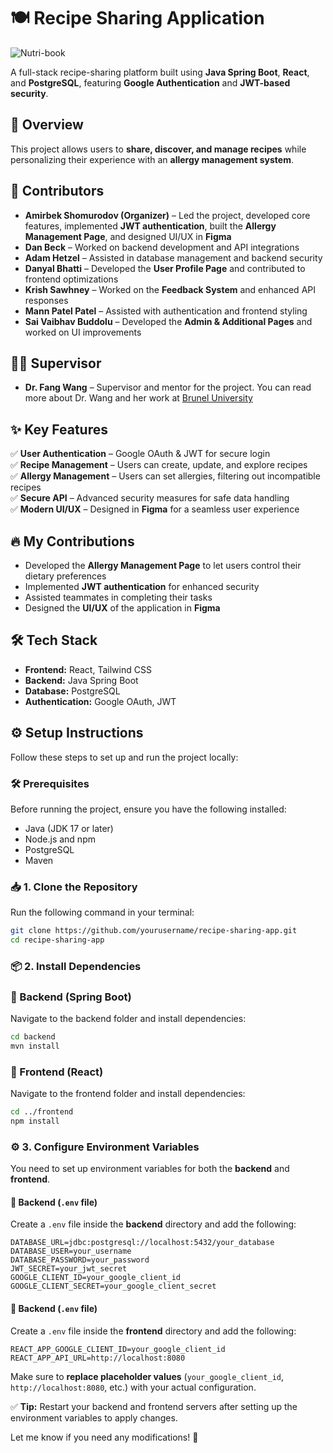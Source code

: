 # 🍽️ Recipe Sharing Application  

![Nutri-book](https://amirbekshomurodov.me/static/5ea2e3d47e4d5ef3090c9dbfa2aad53d/b897f/nutribook.webp)

A full-stack recipe-sharing platform built using **Java Spring Boot**, **React**, and **PostgreSQL**, featuring **Google Authentication** and **JWT-based security**.  

## 🚀 Overview  
This project allows users to **share, discover, and manage recipes** while personalizing their experience with an **allergy management system**.  

## 👥 Contributors  

- **Amirbek Shomurodov (Organizer)** – Led the project, developed core features, implemented **JWT authentication**, built the **Allergy Management Page**, and designed UI/UX in **Figma**  
- **Dan Beck** – Worked on backend development and API integrations  
- **Adam Hetzel** – Assisted in database management and backend security  
- **Danyal Bhatti** – Developed the **User Profile Page** and contributed to frontend optimizations  
- **Krish Sawhney** – Worked on the **Feedback System** and enhanced API responses  
- **Mann Patel Patel** – Assisted with authentication and frontend styling  
- **Sai Vaibhav Buddolu** – Developed the **Admin & Additional Pages** and worked on UI improvements  

## 👩‍🏫 Supervisor  
- **Dr. Fang Wang** – Supervisor and mentor for the project. You can read more about Dr. Wang and her work at [Brunel University](https://www.brunel.ac.uk/business/Business-Partnerships/Co-Innovate/Journeys/Innovation-Champions/Dr-Fang-Wang)


## ✨ Key Features  
✅ **User Authentication** – Google OAuth & JWT for secure login  
✅ **Recipe Management** – Users can create, update, and explore recipes  
✅ **Allergy Management** – Users can set allergies, filtering out incompatible recipes  
✅ **Secure API** – Advanced security measures for safe data handling  
✅ **Modern UI/UX** – Designed in **Figma** for a seamless user experience  

## 🔥 My Contributions  
- Developed the **Allergy Management Page** to let users control their dietary preferences  
- Implemented **JWT authentication** for enhanced security  
- Assisted teammates in completing their tasks  
- Designed the **UI/UX** of the application in **Figma**  

## 🛠 Tech Stack  
- **Frontend:** React, Tailwind CSS  
- **Backend:** Java Spring Boot  
- **Database:** PostgreSQL  
- **Authentication:** Google OAuth, JWT

## ⚙️ Setup Instructions  

Follow these steps to set up and run the project locally:  

### 🛠 Prerequisites  
Before running the project, ensure you have the following installed:  
- Java (JDK 17 or later)  
- Node.js and npm  
- PostgreSQL  
- Maven  

### 📥 1. Clone the Repository  
Run the following command in your terminal:  
```sh
git clone https://github.com/yourusername/recipe-sharing-app.git
cd recipe-sharing-app
```
### 📦 2. Install Dependencies

 ### 🔹 Backend (Spring Boot)
 Navigate to the backend folder and install dependencies:
```sh
cd backend
mvn install
```

 ### 🔹 Frontend (React)
  Navigate to the frontend folder and install dependencies:
```sh
cd ../frontend
npm install
```

### ⚙️ 3. Configure Environment Variables  

You need to set up environment variables for both the **backend** and **frontend**.  

#### 📌 Backend (`.env` file)  
Create a `.env` file inside the **backend** directory and add the following:  

```env
DATABASE_URL=jdbc:postgresql://localhost:5432/your_database
DATABASE_USER=your_username
DATABASE_PASSWORD=your_password
JWT_SECRET=your_jwt_secret
GOOGLE_CLIENT_ID=your_google_client_id
GOOGLE_CLIENT_SECRET=your_google_client_secret
```

#### 📌 Backend (`.env` file)  
Create a `.env` file inside the **frontend** directory and add the following:

```env
REACT_APP_GOOGLE_CLIENT_ID=your_google_client_id
REACT_APP_API_URL=http://localhost:8080
```
Make sure to **replace placeholder values** (`your_google_client_id`, `http://localhost:8080`, etc.) with your actual configuration.  

✅ **Tip:** Restart your backend and frontend servers after setting up the environment variables to apply changes.  

Let me know if you need any modifications! 🚀






